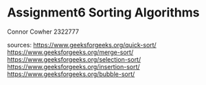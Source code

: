 # Assignment6 Sorting Algorithms
Connor Cowher 2322777


sources:
https://www.geeksforgeeks.org/quick-sort/
https://www.geeksforgeeks.org/merge-sort/
https://www.geeksforgeeks.org/selection-sort/
https://www.geeksforgeeks.org/insertion-sort/
https://www.geeksforgeeks.org/bubble-sort/
